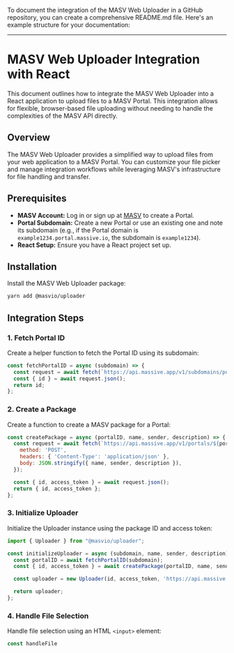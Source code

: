 To document the integration of the MASV Web Uploader in a GitHub repository, you can create a comprehensive README.md file. Here's an example structure for your documentation:

---

# MASV Web Uploader Integration with React

This document outlines how to integrate the MASV Web Uploader into a React application to upload files to a MASV Portal. This integration allows for flexible, browser-based file uploading without needing to handle the complexities of the MASV API directly.

## Overview

The MASV Web Uploader provides a simplified way to upload files from your web application to a MASV Portal. You can customize your file picker and manage integration workflows while leveraging MASV's infrastructure for file handling and transfer.

## Prerequisites

- **MASV Account:** Log in or sign up at [MASV](https://massive.io) to create a Portal.
- **Portal Subdomain:** Create a new Portal or use an existing one and note its subdomain (e.g., if the Portal domain is `example1234.portal.massive.io`, the subdomain is `example1234`).
- **React Setup:** Ensure you have a React project set up.

## Installation

Install the MASV Web Uploader package:

```bash
yarn add @masvio/uploader
```

## Integration Steps

### 1. Fetch Portal ID

Create a helper function to fetch the Portal ID using its subdomain:

```javascript
const fetchPortalID = async (subdomain) => {
  const request = await fetch(`https://api.massive.app/v1/subdomains/portals/${subdomain}`);
  const { id } = await request.json();
  return id;
};
```

### 2. Create a Package

Create a function to create a MASV package for a Portal:

```javascript
const createPackage = async (portalID, name, sender, description) => {
  const request = await fetch(`https://api.massive.app/v1/portals/${portalID}/packages`, {
    method: 'POST',
    headers: { 'Content-Type': 'application/json' },
    body: JSON.stringify({ name, sender, description }),
  });

  const { id, access_token } = await request.json();
  return { id, access_token };
};
```

### 3. Initialize Uploader

Initialize the Uploader instance using the package ID and access token:

```javascript
import { Uploader } from "@masvio/uploader";

const initializeUploader = async (subdomain, name, sender, description) => {
  const portalID = await fetchPortalID(subdomain);
  const { id, access_token } = await createPackage(portalID, name, sender, description);

  const uploader = new Uploader(id, access_token, 'https://api.massive.app');

  return uploader;
};
```

### 4. Handle File Selection

Handle file selection using an HTML `<input>` element:

```javascript
const handleFile
